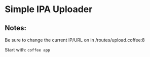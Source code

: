 Simple IPA Uploader
============

Notes:
------

Be sure to change the current IP/URL on in /routes/upload.coffee:8

Start with: `coffee app`
